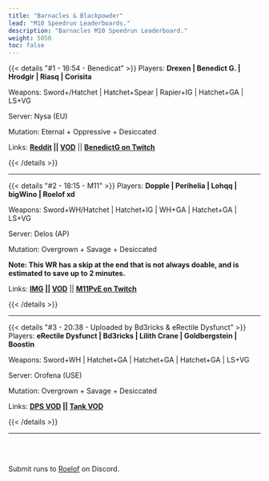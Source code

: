 ```yaml
---
title: "Barnacles & Blackpowder"
lead: "M10 Speedrun Leaderboards."
description: "Barnacles M10 Speedrun Leaderboard."
weight: 5050
toc: false
---
```


{{< details "#1 - 16:54 - Benedicat" >}}
Players: **Drexen | Benedict G. | Hrodgir | Riasq | Corisita**

Weapons: Sword+/Hatchet | Hatchet+Spear | Rapier+IG | Hatchet+GA | LS+VG

Server: Nysa (EU)

Mutation: Eternal + Oppressive + Desiccated

Links: **<a href="https://www.reddit.com/r/newworldgame/comments/y707aw/wr_barnacles_m10_speedrun_16m54/" target="_blank">Reddit</a> || <a href="https://www.youtube.com/watch?v=K1kNVp9lrWw" target="_blank">VOD</a>** || **<a href="https://twitch.tv/genedictb" target="_blank">BenedictG on Twitch</a>**

{{< /details >}}

---

{{< details "#2 - 18:15 - M11" >}}
Players: **Dopple | Perihelia | Lohqq | bigWino | Roelof xd**

Weapons: Sword+WH/Hatchet | Hatchet+IG | WH+GA | Hatchet+GA | LS+VG

Server: Delos (AP)

Mutation: Overgrown + Savage + Desiccated

**Note: This WR has a skip at the end that is not always doable, and is estimated to save up to 2 minutes.**

Links: **<a href="https://gyazo.com/614ca973056571e5fc422d6bab04d6f5" target="_blank">IMG</a> || <a href="https://www.twitch.tv/videos/1600744357" target="_blank">VOD</a>** || **<a href="https://twitch.tv/M11PvE" target="_blank">M11PvE on Twitch</a>**

{{< /details >}}


---

{{< details "#3 - 20:38 - Uploaded by Bd3ricks & eRectile Dysfunct" >}}
Players: **eRectile Dysfunct | Bd3ricks | Lilith Crane | Goldbergstein | Boostin**

Weapons: Sword+WH | Hatchet+GA | Hatchet+GA | Hatchet+GA | LS+VG

Server: Orofena (USE)

Mutation: Overgrown + Savage + Desiccated

Links: **<a href="https://www.youtube.com/watch?v=baq7grO7WT8" target="_blank">DPS VOD</a> || <a href="https://www.youtube.com/watch?v=28y6sRNvnNY" target="_blank">Tank VOD</a>**

{{< /details >}}


---

<br>
<br>

Submit runs to <a href="https://discord.com/users/144300697230376960" target="_blank">Roelof</a> on Discord.